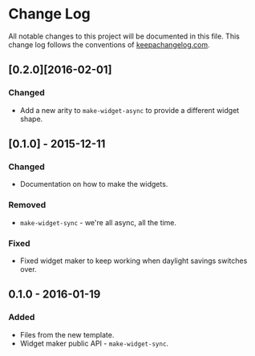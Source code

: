 # Change Log
All notable changes to this project will be documented in this file. This change log follows the conventions of [keepachangelog.com](http://keepachangelog.com/).

## [0.2.0][2016-02-01]
### Changed
- Add a new arity to `make-widget-async` to provide a different widget shape.

## [0.1.0] - 2015-12-11	
### Changed
- Documentation on how to make the widgets.

### Removed
- `make-widget-sync` - we're all async, all the time.

### Fixed
- Fixed widget maker to keep working when daylight savings switches over.

## 0.1.0 - 2016-01-19
### Added
- Files from the new template.
- Widget maker public API - `make-widget-sync`.

[0.2.0]: https://github.com/turbopape/scheje/compare/0.1.0...0.2.0
